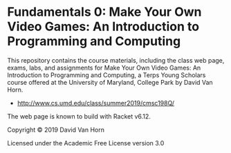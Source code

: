 # Fundamentals 0: Make Your Own Video Games: An Introduction to Programming and Computing

This repository contains the course materials, including the class web
page, exams, labs, and assignments for Make Your Own Video Games: An
Introduction to Programming and Computing, a Terps Young Scholars
course offered at the University of Maryland, College Park by David
Van Horn.

* http://www.cs.umd.edu/class/summer2019/cmsc198Q/

The web page is known to build with Racket v6.12.

Copyright © 2019 David Van Horn

Licensed under the Academic Free License version 3.0

